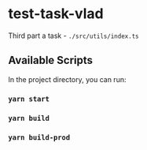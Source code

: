 # test-task-vlad

Third part a task - `./src/utils/index.ts`

## Available Scripts

In the project directory, you can run:

### `yarn start`

### `yarn build`

### `yarn build-prod`
